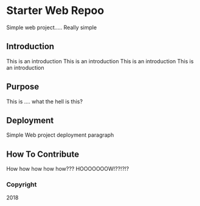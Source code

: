 # Starter Web Repoo

Simple web project.....
Really simple

## Introduction

This is an introduction
This is an introduction
This is an introduction
This is an introduction

## Purpose

This is .... what the hell is this?

## Deployment

Simple Web project deployment paragraph

## How To Contribute

How how how how how??? HOOOOOOOW!??!?!?

### Copyright

2018